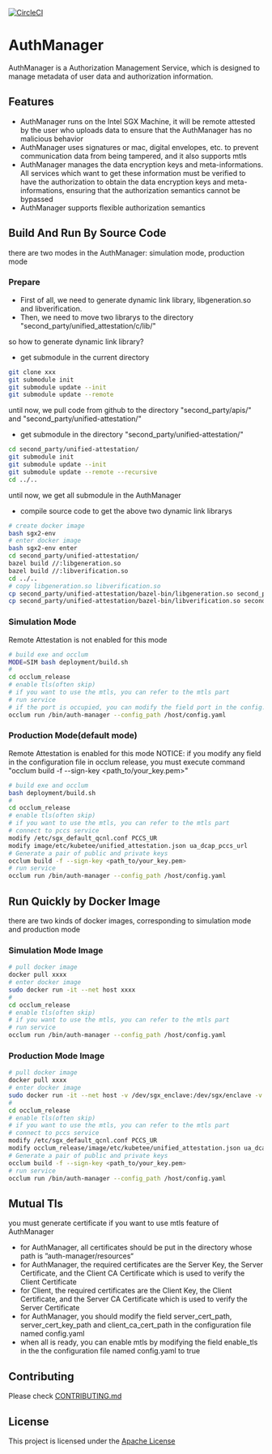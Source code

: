 [![CircleCI](https://dl.circleci.com/status-badge/img/gh/secretflow/authmanager/tree/main.svg?style=svg)](https://dl.circleci.com/status-badge/redirect/gh/secretflow/authmanager/tree/main)

# AuthManager

AuthManager is a Authorization Management Service, which is designed to manage metadata of user data and authorization information. 

## Features

- AuthManager runs on the Intel SGX Machine, it will be remote attested by the user who uploads data to ensure that the AuthManager has no malicious behavior
- AuthManager uses signatures or mac, digital envelopes, etc. to prevent communication data from being tampered, and it also supports mtls
- AuthManager manages the data encryption keys and meta-informations. All services which want to get these information must be verified to have the authorization to obtain the data encryption keys and meta-informations, ensuring that the authorization semantics cannot be bypassed
- AuthManager supports flexible authorization semantics

## Build And Run By Source Code

there are two modes in the AuthManager: simulation mode, production mode

### Prepare

- First of all, we need to generate dynamic link library, libgeneration.so and libverification.
- Then, we need to move two librarys to the directory "second_party/unified_attestation/c/lib/"

so how to generate dynamic link library?

- get submodule in the current directory

```bash
git clone xxx
git submodule init
git submodule update --init
git submodule update --remote
```

until now, we pull code from github to the directory "second_party/apis/" and "second_party/unified-attestation/"

- get submodule in the directory "second_party/unified-attestation/"

```bash
cd second_party/unified-attestation/
git submodule init
git submodule update --init
git submodule update --remote --recursive
cd ../..
```

until now, we get all submodule in the AuthManager

- compile source code to get the above two dynamic link librarys

```bash
# create docker image
bash sgx2-env
# enter docker image
bash sgx2-env enter
cd second_party/unified-attestation/
bazel build //:libgeneration.so
bazel build //:libverification.so
cd ../..
# copy libgeneration.so libverification.so 
cp second_party/unified-attestation/bazel-bin/libgeneration.so second_party/unified_attestation/c/lib/
cp second_party/unified-attestation/bazel-bin/libverification.so second_party/unified_attestation/c/lib/
```


### Simulation Mode

Remote Attestation is not enabled for this mode

```bash
# build exe and occlum
MODE=SIM bash deployment/build.sh
# 
cd occlum_release
# enable tls(often skip)
# if you want to use the mtls, you can refer to the mtls part
# run service
# if the port is occupied, you can modify the field port in the config.yaml
occlum run /bin/auth-manager --config_path /host/config.yaml
```

### Production Mode(default mode)

Remote Attestation is enabled for this mode
NOTICE: if you modify any field in the configuration file in occlum release, you must execute command "occlum build -f --sign-key <path_to/your_key.pem>"

```bash
# build exe and occlum
bash deployment/build.sh
# 
cd occlum_release
# enable tls(often skip)
# if you want to use the mtls, you can refer to the mtls part
# connect to pccs service
modify /etc/sgx_default_qcnl.conf PCCS_UR
modify image/etc/kubetee/unified_attestation.json ua_dcap_pccs_url
# Generate a pair of public and private keys
occlum build -f --sign-key <path_to/your_key.pem>
# run service
occlum run /bin/auth-manager --config_path /host/config.yaml
```

## Run Quickly by Docker Image

there are two kinds of docker images, corresponding to simulation mode and production mode

### Simulation Mode Image

```bash
# pull docker image
docker pull xxxx
# enter docker image
sudo docker run -it --net host xxxx
#
cd occlum_release
# enable tls(often skip)
# if you want to use the mtls, you can refer to the mtls part
# run service
occlum run /bin/auth-manager --config_path /host/config.yaml
```

### Production Mode Image

```bash
# pull docker image
docker pull xxxx
# enter docker image
sudo docker run -it --net host -v /dev/sgx_enclave:/dev/sgx/enclave -v /dev/sgx_provision:/dev/sgx/provision --privileged=true xxxx
#
cd occlum_release
# enable tls(often skip)
# if you want to use the mtls, you can refer to the mtls part
# connect to pccs service
modify /etc/sgx_default_qcnl.conf PCCS_UR
modify occlum_release/image/etc/kubetee/unified_attestation.json ua_dcap_pccs_url
# Generate a pair of public and private keys
occlum build -f --sign-key <path_to/your_key.pem>
# run service
occlum run /bin/auth-manager --config_path /host/config.yaml
```

## Mutual Tls

you must generate certificate if you want to use mtls feature of AuthManager

- for AuthManager, all certificates should be put in the directory whose path is ”auth-manager/resources“
- for AuthManager, the required certificates are the Server Key, the Server Certificate, and the Client CA Certificate which is used to verify the Client Certificate
- for Client, the required certificates are the Client Key, the Client Certificate, and the Server CA Certificate which is used to verify the Server Certificate
- for AuthManager, you should modify the field server_cert_path, server_cert_key_path and client_ca_cert_path in the configuration file named config.yaml
- when all is ready, you can enable mtls by modifying the field enable_tls in the the configuration file named config.yaml to true

## Contributing

Please check [CONTRIBUTING.md](CONTRIBUTING.md)

## License

This project is licensed under the [Apache License](LICENSE)
